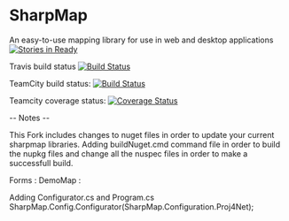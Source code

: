 # SharpMap
An easy-to-use mapping library for use in web and desktop applications
[![Stories in Ready](https://badge.waffle.io/SharpMap/SharpMap.png?label=ready&title=Ready)](http://waffle.io/SharpMap/SharpMap)

Travis build status [![Build Status](https://travis-ci.org/SharpMap/SharpMap.svg?branch=Branches%2F1.0)](https://travis-ci.org/SharpMap/SharpMap)

TeamCity build status: [![Build Status](https://img.shields.io/teamcity/codebetter/bt975.svg)](http://teamcity.codebetter.com/viewType.html?buildTypeId=bt975)

Teamcity coverage status: [![Coverage Status](https://img.shields.io/teamcity/coverage/bt976.svg)](http://teamcity.codebetter.com/viewType.html?buildTypeId=bt976)

-- Notes --

This Fork includes changes to nuget files in order to update your current sharpmap libraries.
Adding buildNuget.cmd command file in order to build the nupkg files and change all the nuspec files in order to make a successfull build.

Forms :
DemoMap :

Adding Configurator.cs
and  Program.cs   
SharpMap.Config.Configurator(SharpMap.Configuration.Proj4Net);

